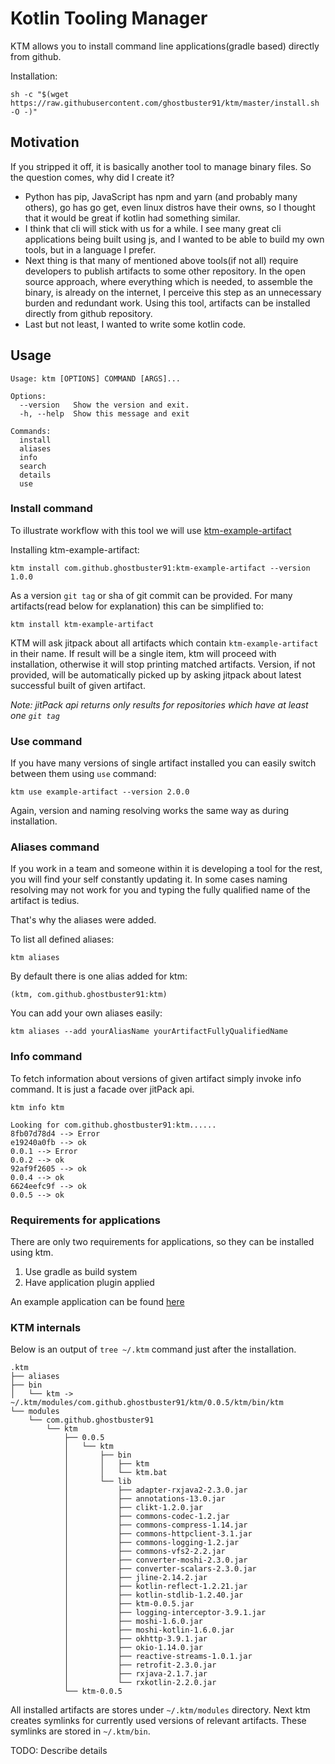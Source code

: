 # Kotlin Tooling Manager

KTM allows you to install command line applications(gradle based) directly from github.

Installation:
```
sh -c "$(wget https://raw.githubusercontent.com/ghostbuster91/ktm/master/install.sh -O -)"
```

## Motivation
If you stripped it off, it is basically another tool to manage binary files. So the question comes, why did I create it?
- Python has pip, JavaScript has npm and yarn (and probably many others), go has go get, even linux distros have their owns,
  so I thought that it would be great if kotlin had something similar.
- I think that cli will stick with us for a while. I see many great cli applications being built using js,
  and I wanted to be able to build my own tools, but in a language I prefer.
- Next thing is that many of mentioned above tools(if not all) require developers to publish artifacts to some other repository.
  In the open source approach, where everything which is needed, to assemble the binary, is already on the internet,
  I perceive this step as an unnecessary burden and redundant work.
  Using this tool, artifacts can be installed directly from github repository.
- Last but not least, I wanted to write some kotlin code.

## Usage
```
Usage: ktm [OPTIONS] COMMAND [ARGS]...

Options:
  --version   Show the version and exit.
  -h, --help  Show this message and exit

Commands:
  install  
  aliases  
  info     
  search   
  details  
  use   
```

### Install command
To illustrate workflow with this tool we will use [ktm-example-artifact](https://github.com/ghostbuster91/ktm-example-artifact)

Installing ktm-example-artifact:
```
ktm install com.github.ghostbuster91:ktm-example-artifact --version 1.0.0
```
As a version `git tag` or sha of git commit can be provided.
For many artifacts(read below for explanation) this can be simplified to:

```
ktm install ktm-example-artifact
```

KTM will ask jitpack about all artifacts which contain `ktm-example-artifact` in their name.
If result will be a single item, ktm will proceed with installation, otherwise it will stop printing matched artifacts.
Version, if not provided, will be automatically picked up by asking jitpack about latest successful built of given artifact.

*Note: jitPack api returns only results for repositories which have at least one `git tag`*
### Use command
If you have many versions of single artifact installed you can easily switch between them using `use` command:

```
ktm use example-artifact --version 2.0.0
```

Again, version and naming resolving works the same way as during installation.

### Aliases command

If you work in a team and someone within it is developing a tool for the rest, you will find your self constantly updating it. In some cases naming resolving may not work for you and typing the fully qualified name of the artifact is tedius.

That's why the aliases were added.

To list all defined aliases:
```
ktm aliases
```

By default there is one alias added for ktm:
```
(ktm, com.github.ghostbuster91:ktm)
```

You can add your own aliases easily:
```
ktm aliases --add yourAliasName yourArtifactFullyQualifiedName
```
### Info command
To fetch information about versions of given artifact simply invoke info command. It is just a facade over jitPack api.
```
ktm info ktm
```
```
Looking for com.github.ghostbuster91:ktm......
8fb07d78d4 --> Error
e19240a0fb --> ok
0.0.1 --> Error
0.0.2 --> ok
92af9f2605 --> ok
0.0.4 --> ok
6624eefc9f --> ok
0.0.5 --> ok
```

### Requirements for applications
There are only two requirements for applications, so they can be installed using ktm.
1. Use gradle as build system
2. Have application plugin applied

An example application can be found [here](https://github.com/ghostbuster91/ktm-example-artifact/)

### KTM internals

Below is an output of `tree ~/.ktm` command just after the installation.
```
.ktm
├── aliases
├── bin
│   └── ktm -> ~/.ktm/modules/com.github.ghostbuster91/ktm/0.0.5/ktm/bin/ktm
└── modules
    └── com.github.ghostbuster91
        └── ktm
            ├── 0.0.5
            │   └── ktm
            │       ├── bin
            │       │   ├── ktm
            │       │   └── ktm.bat
            │       └── lib
            │           ├── adapter-rxjava2-2.3.0.jar
            │           ├── annotations-13.0.jar
            │           ├── clikt-1.2.0.jar
            │           ├── commons-codec-1.2.jar
            │           ├── commons-compress-1.14.jar
            │           ├── commons-httpclient-3.1.jar
            │           ├── commons-logging-1.2.jar
            │           ├── commons-vfs2-2.2.jar
            │           ├── converter-moshi-2.3.0.jar
            │           ├── converter-scalars-2.3.0.jar
            │           ├── jline-2.14.2.jar
            │           ├── kotlin-reflect-1.2.21.jar
            │           ├── kotlin-stdlib-1.2.40.jar
            │           ├── ktm-0.0.5.jar
            │           ├── logging-interceptor-3.9.1.jar
            │           ├── moshi-1.6.0.jar
            │           ├── moshi-kotlin-1.6.0.jar
            │           ├── okhttp-3.9.1.jar
            │           ├── okio-1.14.0.jar
            │           ├── reactive-streams-1.0.1.jar
            │           ├── retrofit-2.3.0.jar
            │           ├── rxjava-2.1.7.jar
            │           └── rxkotlin-2.2.0.jar
            └── ktm-0.0.5
```
All installed artifacts are stores under `~/.ktm/modules` directory. Next ktm creates symlinks for currently used versions of relevant artifacts. These symlinks are stored in `~/.ktm/bin`. 


TODO:
Describe details

